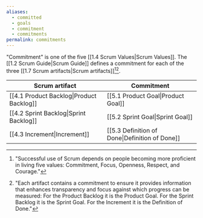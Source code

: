```yaml
---
aliases:
  - committed
  - goals
  - commitment
  - commitments
permalink: commitments
---
```

"Commitment" is one of the five [[1.4 Scrum Values|Scrum Values]]. The [[1.2 Scrum Guide|Scrum Guide]] defines a commitment for each of the three [[1.7 Scrum artifacts|Scrum artifacts]][^successful-use][^each-artifact].

| Scrum artifact                           | Commitment                                     |
| ---------------------------------------- | ---------------------------------------------- |
| [[4.1 Product Backlog\|Product Backlog]] | [[5.1 Product Goal\|Product Goal]]             |
| [[4.2 Sprint Backlog\|Sprint Backlog]]   | [[5.2 Sprint Goal\|Sprint Goal]]               |
| [[4.3 Increment\|Increment]]             | [[5.3 Definition of Done\|Definition of Done]] |
[^successful-use]: "Successful use of Scrum depends on people becoming more proficient in living five values: Commitment, Focus, Openness, Respect, and Courage."[^scrum-guide-2020]
[^each-artifact]: "Each artifact contains a commitment to ensure it provides information that enhances transparency and focus against which progress can be measured: For the Product Backlog it is the Product Goal. For the Sprint Backlog it is the Sprint Goal. For the Increment it is the Definition of Done."[^scrum-guide-2020]

[^scrum-guide-2020]: [[1.2 Scrum Guide|Scrum Guide (2020)]]